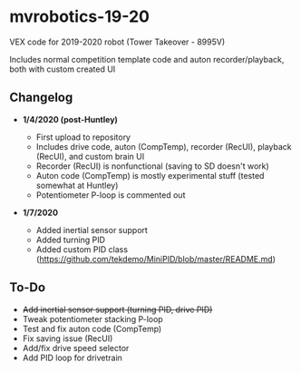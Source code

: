 # mvrobotics-19-20
VEX code for 2019-2020 robot (Tower Takeover - 8995V)

Includes normal competition template code and auton recorder/playback, both with custom created UI

## Changelog 
* **1/4/2020 (post-Huntley)**
  - First upload to repository
  - Includes drive code, auton (CompTemp), recorder (RecUI), playback (RecUI), and custom brain UI
  - Recorder (RecUI) is nonfunctional (saving to SD doesn't work)
  - Auton code (CompTemp) is mostly experimental stuff (tested somewhat at Huntley)
  - Potentiometer P-loop is commented out
  
* **1/7/2020**
   - Added inertial sensor support
   - Added turning PID
   - Added custom PID class (https://github.com/tekdemo/MiniPID/blob/master/README.md)

## To-Do
* ~~Add inertial sensor support (turning PID, drive PID)~~
* Tweak potentiometer stacking P-loop
* Test and fix auton code (CompTemp)
* Fix saving issue (RecUI)
* Add/fix drive speed selector
* Add PID loop for drivetrain
